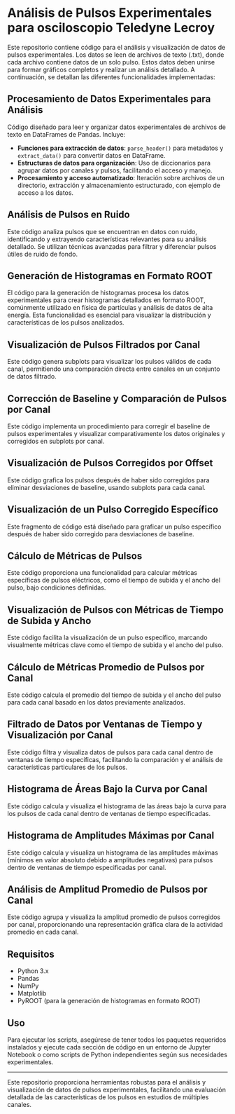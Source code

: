 # Análisis de Pulsos Experimentales para osciloscopio Teledyne Lecroy

Este repositorio contiene código para el análisis y visualización de datos de pulsos experimentales. Los datos se leen de archivos de texto (.txt), donde cada archivo contiene datos de un solo pulso. Estos datos deben unirse para formar gráficos completos y realizar un análisis detallado. A continuación, se detallan las diferentes funcionalidades implementadas:

## Procesamiento de Datos Experimentales para Análisis

Código diseñado para leer y organizar datos experimentales de archivos de texto en DataFrames de Pandas. Incluye:
- **Funciones para extracción de datos**: `parse_header()` para metadatos y `extract_data()` para convertir datos en DataFrame.
- **Estructuras de datos para organización**: Uso de diccionarios para agrupar datos por canales y pulsos, facilitando el acceso y manejo.
- **Procesamiento y acceso automatizado**: Iteración sobre archivos de un directorio, extracción y almacenamiento estructurado, con ejemplo de acceso a los datos.

## Análisis de Pulsos en Ruido

Este código analiza pulsos que se encuentran en datos con ruido, identificando y extrayendo características relevantes para su análisis detallado. Se utilizan técnicas avanzadas para filtrar y diferenciar pulsos útiles de ruido de fondo.

## Generación de Histogramas en Formato ROOT

El código para la generación de histogramas procesa los datos experimentales para crear histogramas detallados en formato ROOT, comúnmente utilizado en física de partículas y análisis de datos de alta energía. Esta funcionalidad es esencial para visualizar la distribución y características de los pulsos analizados.

## Visualización de Pulsos Filtrados por Canal

Este código genera subplots para visualizar los pulsos válidos de cada canal, permitiendo una comparación directa entre canales en un conjunto de datos filtrado.

## Corrección de Baseline y Comparación de Pulsos por Canal

Este código implementa un procedimiento para corregir el baseline de pulsos experimentales y visualizar comparativamente los datos originales y corregidos en subplots por canal.

## Visualización de Pulsos Corregidos por Offset

Este código grafica los pulsos después de haber sido corregidos para eliminar desviaciones de baseline, usando subplots para cada canal.

## Visualización de un Pulso Corregido Específico

Este fragmento de código está diseñado para graficar un pulso específico después de haber sido corregido para desviaciones de baseline.

## Cálculo de Métricas de Pulsos

Este código proporciona una funcionalidad para calcular métricas específicas de pulsos eléctricos, como el tiempo de subida y el ancho del pulso, bajo condiciones definidas.

## Visualización de Pulsos con Métricas de Tiempo de Subida y Ancho

Este código facilita la visualización de un pulso específico, marcando visualmente métricas clave como el tiempo de subida y el ancho del pulso.

## Cálculo de Métricas Promedio de Pulsos por Canal

Este código calcula el promedio del tiempo de subida y el ancho del pulso para cada canal basado en los datos previamente analizados.

## Filtrado de Datos por Ventanas de Tiempo y Visualización por Canal

Este código filtra y visualiza datos de pulsos para cada canal dentro de ventanas de tiempo específicas, facilitando la comparación y el análisis de características particulares de los pulsos.

## Histograma de Áreas Bajo la Curva por Canal

Este código calcula y visualiza el histograma de las áreas bajo la curva para los pulsos de cada canal dentro de ventanas de tiempo especificadas.

## Histograma de Amplitudes Máximas por Canal

Este código calcula y visualiza un histograma de las amplitudes máximas (mínimos en valor absoluto debido a amplitudes negativas) para pulsos dentro de ventanas de tiempo especificadas por canal.

## Análisis de Amplitud Promedio de Pulsos por Canal

Este código agrupa y visualiza la amplitud promedio de pulsos corregidos por canal, proporcionando una representación gráfica clara de la actividad promedio en cada canal.

## Requisitos

- Python 3.x
- Pandas
- NumPy
- Matplotlib
- PyROOT (para la generación de histogramas en formato ROOT)

## Uso

Para ejecutar los scripts, asegúrese de tener todos los paquetes requeridos instalados y ejecute cada sección de código en un entorno de Jupyter Notebook o como scripts de Python independientes según sus necesidades experimentales.

---

Este repositorio proporciona herramientas robustas para el análisis y visualización de datos de pulsos experimentales, facilitando una evaluación detallada de las características de los pulsos en estudios de múltiples canales.
